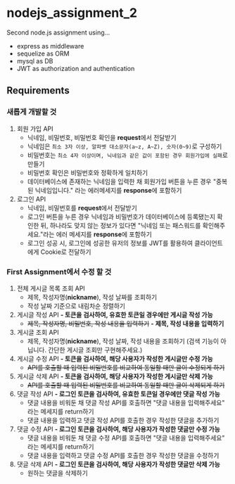 # nodejs_assignment_2
Second node.js assignment using...
- express as middleware
- sequelize as ORM
- mysql as DB
- JWT as authorization and authentication

## Requirements
### 새롭게 개발할 것
1. 회원 가입 API
    - 닉네임, 비밀번호, 비밀번호 확인을 **request**에서 전달받기
    - 닉네임은 `최소 3자 이상, 알파벳 대소문자(a~z, A~Z), 숫자(0~9)`로 구성하기
    - 비밀번호는 `최소 4자 이상이며, 닉네임과 같은 값이 포함된 경우 회원가입에 실패`로 만들기
    - 비밀번호 확인은 비밀번호와 정확하게 일치하기
    - 데이터베이스에 존재하는 닉네임을 입력한 채 회원가입 버튼을 누른 경우 "중복된 닉네임입니다." 라는 에러메세지를 **response**에 포함하기
2. 로그인 API
    - 닉네임, 비밀번호를 **request**에서 전달받기
    - 로그인 버튼을 누른 경우 닉네임과 비밀번호가 데이터베이스에 등록됐는지 확인한 뒤, 하나라도 맞지 않는 정보가 있다면 "닉네임 또는 패스워드를 확인해주세요."라는 에러 메세지를 **response**에 포함하기
    - 로그인 성공 시, 로그인에 성공한 유저의 정보를 JWT를 활용하여 클라이언트에게 Cookie로 전달하기

### First Assignment에서 수정 할 것
1. 전체 게시글 목록 조회 API
    - 제목, 작성자명(**nickname**), 작성 날짜를 조회하기
    - 작성 날짜 기준으로 내림차순 정렬하기
2. 게시글 작성 API
    **- 토큰을 검사하여, 유효한 토큰일 경우에만 게시글 작성 가능**
    - ~~제목, 작성자명, 비밀번호, 작성 내용을 입력하기~~
    **- 제목, 작성 내용을 입력하기**
3. 게시글 조회 API
    - 제목, 작성자명(**nickname**), 작성 날짜, 작성 내용을 조회하기 
    (검색 기능이 아닙니다. 간단한 게시글 조회만 구현해주세요.)
4. 게시글 수정 API
    **- 토큰을 검사하여, 해당 사용자가 작성한 게시글만 수정 가능**
    - ~~API를 호출할 때 입력된 비밀번호를 비교하여 동일할 때만 글이 수정되게 하기~~
5. 게시글 삭제 API
    **- 토큰을 검사하여, 해당 사용자가 작성한 게시글만 삭제 가능**
    - ~~API를 호출할 때 입력된 비밀번호를 비교하여 동일할 때만 글이 삭제되게 하기~~
6. 댓글 작성 API
    **- 로그인 토큰을 검사하여, 유효한 토큰일 경우에만 댓글 작성 가능**
    - 댓글 내용을 비워둔 채 댓글 작성 API를 호출하면 "댓글 내용을 입력해주세요" 라는 메세지를 return하기
    - 댓글 내용을 입력하고 댓글 작성 API를 호출한 경우 작성한 댓글을 추가하기
7. 댓글 수정 API
    **- 로그인 토큰을 검사하여, 해당 사용자가 작성한 댓글만 수정 가능**
    - 댓글 내용을 비워둔 채 댓글 수정 API를 호출하면 "댓글 내용을 입력해주세요" 라는 메세지를 return하기
    - 댓글 내용을 입력하고 댓글 수정 API를 호출한 경우 작성한 댓글을 수정하기
8. 댓글 삭제 API
    **- 로그인 토큰을 검사하여, 해당 사용자가 작성한 댓글만 삭제 가능**
    - 원하는 댓글을 삭제하기
